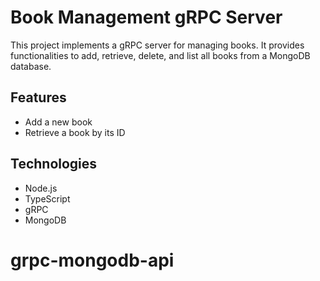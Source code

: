 # Book Management gRPC Server

This project implements a gRPC server for managing books. It provides functionalities to add, retrieve, delete, and list all books from a MongoDB database.

## Features

- Add a new book
- Retrieve a book by its ID

## Technologies

- Node.js
- TypeScript
- gRPC
- MongoDB
# grpc-mongodb-api
